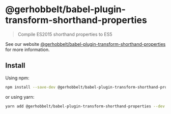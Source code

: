 # @gerhobbelt/babel-plugin-transform-shorthand-properties

> Compile ES2015 shorthand properties to ES5

See our website [@gerhobbelt/babel-plugin-transform-shorthand-properties](https://babeljs.io/docs/en/next/babel-plugin-transform-shorthand-properties.html) for more information.

## Install

Using npm:

```sh
npm install --save-dev @gerhobbelt/babel-plugin-transform-shorthand-properties
```

or using yarn:

```sh
yarn add @gerhobbelt/babel-plugin-transform-shorthand-properties --dev
```
